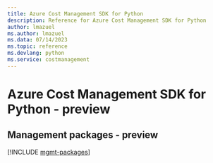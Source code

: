 ```yaml
---
title: Azure Cost Management SDK for Python
description: Reference for Azure Cost Management SDK for Python
author: lmazuel
ms.author: lmazuel
ms.data: 07/14/2023
ms.topic: reference
ms.devlang: python
ms.service: costmanagement
---
```

# Azure Cost Management SDK for Python - preview

## Management packages - preview
[!INCLUDE [mgmt-packages](cost-management-mgmt-index.md)]